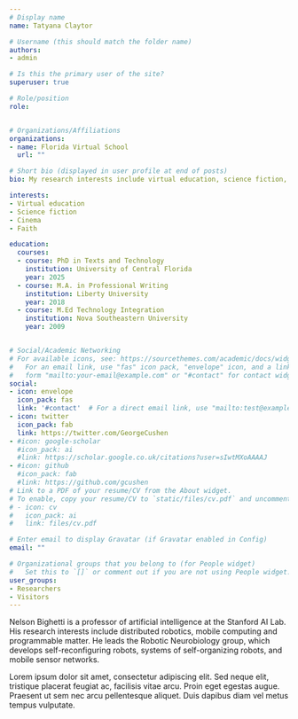 ```yaml
---
# Display name
name: Tatyana Claytor

# Username (this should match the folder name)
authors:
- admin

# Is this the primary user of the site?
superuser: true

# Role/position
role:


# Organizations/Affiliations
organizations:
- name: Florida Virtual School
  url: ""

# Short bio (displayed in user profile at end of posts)
bio: My research interests include virtual education, science fiction, cinema, and faith.

interests:
- Virtual education
- Science fiction
- Cinema
- Faith

education:
  courses:
  - course: PhD in Texts and Technology
    institution: University of Central Florida
    year: 2025
  - course: M.A. in Professional Writing
    institution: Liberty University
    year: 2018
  - course: M.Ed Technology Integration
    institution: Nova Southeastern University
    year: 2009


# Social/Academic Networking
# For available icons, see: https://sourcethemes.com/academic/docs/widgets/#icons
#   For an email link, use "fas" icon pack, "envelope" icon, and a link in the
#   form "mailto:your-email@example.com" or "#contact" for contact widget.
social:
- icon: envelope
  icon_pack: fas
  link: '#contact'  # For a direct email link, use "mailto:test@example.org".
- icon: twitter
  icon_pack: fab
  link: https://twitter.com/GeorgeCushen
- #icon: google-scholar
  #icon_pack: ai
  #link: https://scholar.google.co.uk/citations?user=sIwtMXoAAAAJ
- #icon: github
  #icon_pack: fab
  #link: https://github.com/gcushen
# Link to a PDF of your resume/CV from the About widget.
# To enable, copy your resume/CV to `static/files/cv.pdf` and uncomment the lines below.  
# - icon: cv
#   icon_pack: ai
#   link: files/cv.pdf

# Enter email to display Gravatar (if Gravatar enabled in Config)
email: ""

# Organizational groups that you belong to (for People widget)
#   Set this to `[]` or comment out if you are not using People widget.  
user_groups:
- Researchers
- Visitors
---
```


Nelson Bighetti is a professor of artificial intelligence at the Stanford AI Lab. His research interests include distributed robotics, mobile computing and programmable matter. He leads the Robotic Neurobiology group, which develops self-reconfiguring robots, systems of self-organizing robots, and mobile sensor networks.

Lorem ipsum dolor sit amet, consectetur adipiscing elit. Sed neque elit, tristique placerat feugiat ac, facilisis vitae arcu. Proin eget egestas augue. Praesent ut sem nec arcu pellentesque aliquet. Duis dapibus diam vel metus tempus vulputate.

